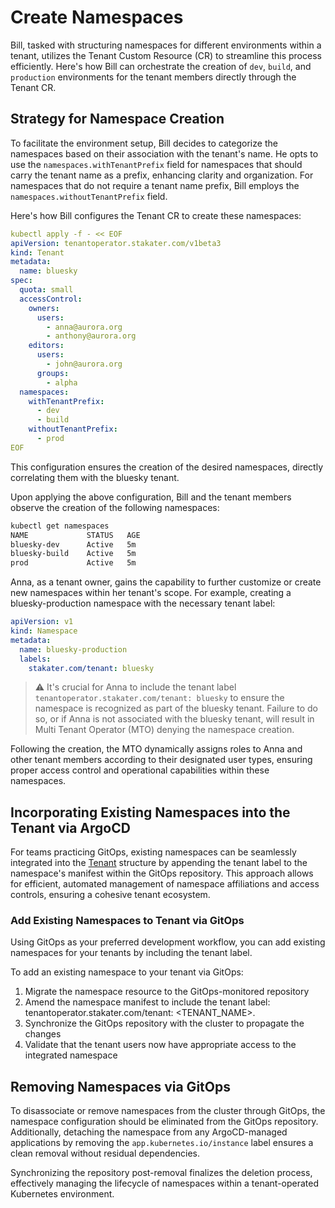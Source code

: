 # Create Namespaces

Bill, tasked with structuring namespaces for different environments within a tenant, utilizes the Tenant Custom Resource (CR) to streamline this process efficiently. Here's how Bill can orchestrate the creation of `dev`, `build`, and `production` environments for the tenant members directly through the Tenant CR.

## Strategy for Namespace Creation

To facilitate the environment setup, Bill decides to categorize the namespaces based on their association with the tenant's name. He opts to use the `namespaces.withTenantPrefix` field for namespaces that should carry the tenant name as a prefix, enhancing clarity and organization. For namespaces that do not require a tenant name prefix, Bill employs the `namespaces.withoutTenantPrefix` field.

Here's how Bill configures the Tenant CR to create these namespaces:

```yaml
kubectl apply -f - << EOF
apiVersion: tenantoperator.stakater.com/v1beta3
kind: Tenant
metadata:
  name: bluesky
spec:
  quota: small
  accessControl:
    owners:
      users:
        - anna@aurora.org
        - anthony@aurora.org
    editors:
      users:
        - john@aurora.org
      groups:
        - alpha
  namespaces:
    withTenantPrefix:
      - dev
      - build
    withoutTenantPrefix:
      - prod
EOF
```

This configuration ensures the creation of the desired namespaces, directly correlating them with the bluesky tenant.

Upon applying the above configuration, Bill and the tenant members observe the creation of the following namespaces:

```bash
kubectl get namespaces
NAME             STATUS   AGE
bluesky-dev      Active   5m
bluesky-build    Active   5m
prod             Active   5m
```

Anna, as a tenant owner, gains the capability to further customize or create new namespaces within her tenant's scope. For example, creating a bluesky-production namespace with the necessary tenant label:

```yaml
apiVersion: v1
kind: Namespace
metadata:
  name: bluesky-production
  labels:
    stakater.com/tenant: bluesky
```

> ⚠️ It's crucial for Anna to include the tenant label `tenantoperator.stakater.com/tenant: bluesky` to ensure the namespace is recognized as part of the bluesky tenant. Failure to do so, or if Anna is not associated with the bluesky tenant, will result in Multi Tenant Operator (MTO) denying the namespace creation.

Following the creation, the MTO dynamically assigns roles to Anna and other tenant members according to their designated user types, ensuring proper access control and operational capabilities within these namespaces.

## Incorporating Existing Namespaces into the Tenant via ArgoCD

For teams practicing GitOps, existing namespaces can be seamlessly integrated into the [Tenant](../../crds-api-reference/tenant.md) structure by appending the tenant label to the namespace's manifest within the GitOps repository. This approach allows for efficient, automated management of namespace affiliations and access controls, ensuring a cohesive tenant ecosystem.

### Add Existing Namespaces to Tenant via GitOps

Using GitOps as your preferred development workflow, you can add existing namespaces for your tenants by including the tenant label.

To add an existing namespace to your tenant via GitOps:

1. Migrate the namespace resource to the GitOps-monitored repository
1. Amend the namespace manifest to include the tenant label: tenantoperator.stakater.com/tenant: <TENANT_NAME>.
1. Synchronize the GitOps repository with the cluster to propagate the changes
1. Validate that the tenant users now have appropriate access to the integrated namespace

## Removing Namespaces via GitOps

To disassociate or remove namespaces from the cluster through GitOps, the namespace configuration should be eliminated from the GitOps repository. Additionally, detaching the namespace from any ArgoCD-managed applications by removing the `app.kubernetes.io/instance` label ensures a clean removal without residual dependencies.

Synchronizing the repository post-removal finalizes the deletion process, effectively managing the lifecycle of namespaces within a tenant-operated Kubernetes environment.
